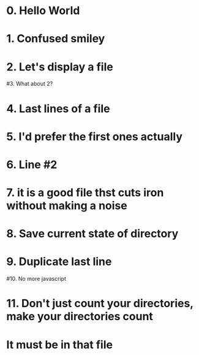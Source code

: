 # 0. Hello World
# 1. Confused smiley
# 2. Let's display a file
#3. What about 2?
# 4. Last lines of a file
# 5. I'd prefer the first ones actually
# 6. Line #2
# 7. it is a good file thst cuts iron without making a noise
# 8. Save current state of directory
# 9. Duplicate last line
#10. No more javascript
# 11. Don't just count your directories, make your directories count
# It must be in that file
